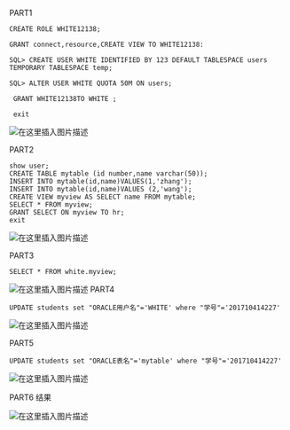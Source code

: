 PART1
```
CREATE ROLE WHITE12138;

GRANT connect,resource,CREATE VIEW TO WHITE12138:

SQL> CREATE USER WHITE IDENTIFIED BY 123 DEFAULT TABLESPACE users TEMPORARY TABLESPACE temp;

SQL> ALTER USER WHITE QUOTA 50M ON users;

 GRANT WHITE12138TO WHITE ;

 exit
```

![在这里插入图片描述](https://img-blog.csdnimg.cn/20191012180539194.png?x-oss-process=image/watermark,type_ZmFuZ3poZW5naGVpdGk,shadow_10,text_aHR0cHM6Ly9ibG9nLmNzZG4ubmV0L3dlaXhpbl80NDAwNTEzMg==,size_16,color_FFFFFF,t_70)

PART2
```
show user;
CREATE TABLE mytable (id number,name varchar(50));
INSERT INTO mytable(id,name)VALUES(1,'zhang');
INSERT INTO mytable(id,name)VALUES (2,'wang');
CREATE VIEW myview AS SELECT name FROM mytable;
SELECT * FROM myview;
GRANT SELECT ON myview TO hr;
exit
```
![`在这里插入图片描述`](https://img-blog.csdnimg.cn/20191012180649760.png?x-oss-process=image/watermark,type_ZmFuZ3poZW5naGVpdGk,shadow_10,text_aHR0cHM6Ly9ibG9nLmNzZG4ubmV0L3dlaXhpbl80NDAwNTEzMg==,size_16,color_FFFFFF,t_70)


PART3
```
SELECT * FROM white.myview;
```
![在这里插入图片描述](https://img-blog.csdnimg.cn/20191012180745747.png?x-oss-process=image/watermark,type_ZmFuZ3poZW5naGVpdGk,shadow_10,text_aHR0cHM6Ly9ibG9nLmNzZG4ubmV0L3dlaXhpbl80NDAwNTEzMg==,size_16,color_FFFFFF,t_70)
PART4

```
UPDATE students set "ORACLE用户名"='WHITE' where "学号"='201710414227'
```

![在这里插入图片描述](https://img-blog.csdnimg.cn/20191012182014392.png)

PART5
```
UPDATE students set "ORACLE表名"='mytable' where "学号"='201710414227'
```
![在这里插入图片描述](https://img-blog.csdnimg.cn/2019101218112083.png)



PART6
结果


![在这里插入图片描述](https://img-blog.csdnimg.cn/20191012181836234.png)
